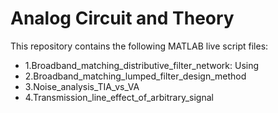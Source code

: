 # Analog Circuit and Theory

This repository contains the following MATLAB live script files:
* 1.Broadband_matching_distributive_filter_network:
  Using 
* 2.Broadband_matching_lumped_filter_design_method
* 3.Noise_analysis_TIA_vs_VA 
* 4.Transmission_line_effect_of_arbitrary_signal
